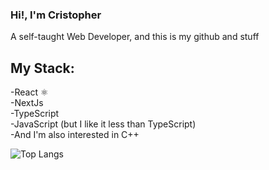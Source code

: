 ### Hi!, I'm Cristopher
A self-taught Web Developer, and this is my github and stuff
## My Stack:
-React ⚛️<br>
-NextJs<br>
-TypeScript<br>
-JavaScript (but I like it less than TypeScript)<br>
-And I'm also interested in C++<br>

![Top Langs](https://github-readme-stats.vercel.app/api/top-langs/?username=cristophdev&layout=compact&theme=dark)
<!--
**cristophdev/cristophdev** is a ✨ _special_ ✨ repository because its `README.md` (this file) appears on your GitHub profile.

Here are some ideas to get you started:

- 🔭 I’m currently working on ...
- 🌱 I’m currently learning ...
- 👯 I’m looking to collaborate on ...
- 🤔 I’m looking for help with ...
- 💬 Ask me about ...
- 📫 How to reach me: ...
- 😄 Pronouns: ...
- ⚡ Fun fact: ...
-->

